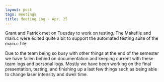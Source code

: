 ```yaml
---
layout: post
tags: meetings
title: Meeting Log - Apr. 25
---
```


Grant and Patrick met on Tuesday to work on testing. The Makefile and main.c were edited quite a bit to support the automated testing suite of the main.c file.

Due to the team being so busy with other things at the end of the semester we have fallen behind on documentation and keeping current with these team logs and personal logs. Mostly we have been working on the final presentation, testing, and finishing up a last few things such as being able to change laser intensity and dwell time. 
